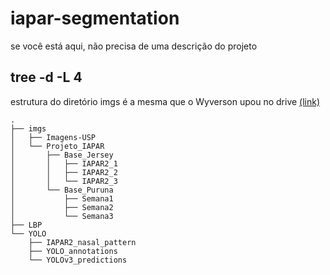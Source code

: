 # iapar-segmentation
se você está aqui, não precisa de uma descrição do projeto

## tree -d -L 4
estrutura do diretório imgs é a mesma que o Wyverson upou no drive [(link)](https://drive.google.com/drive/folders/112fcVvMraI6m6dWHwDB9heX22jj8m9Jg)
```
.
├── imgs
│   ├── Imagens-USP
│   └── Projeto_IAPAR
│       ├── Base_Jersey
│       │   ├── IAPAR2_1
│       │   ├── IAPAR2_2
│       │   └── IAPAR2_3
│       └── Base_Puruna
│           ├── Semana1
│           ├── Semana2
│           └── Semana3
├── LBP
└── YOLO
    ├── IAPAR2_nasal_pattern
    ├── YOLO_annotations
    └── YOLOv3_predictions
```
